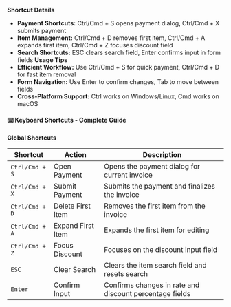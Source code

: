 **Shortcut Details**

- **Payment Shortcuts:** Ctrl/Cmd + S opens payment dialog, Ctrl/Cmd + X submits payment
- **Item Management:** Ctrl/Cmd + D removes first item, Ctrl/Cmd + A expands first item, Ctrl/Cmd + Z focuses discount field
- **Search Shortcuts:** ESC clears search field, Enter confirms input in form fields
**Usage Tips**
- **Efficient Workflow:** Use Ctrl/Cmd + S for quick payment, Ctrl/Cmd + D for fast item removal
- **Form Navigation:** Use Enter to confirm changes, Tab to move between fields
- **Cross-Platform Support:** Ctrl works on Windows/Linux, Cmd works on macOS

#### ⌨️ Keyboard Shortcuts - Complete Guide

**Global Shortcuts**

| Shortcut | Action | Description |
|----------|--------|-------------|
| `Ctrl/Cmd + S` | Open Payment | Opens the payment dialog for current invoice |
| `Ctrl/Cmd + X` | Submit Payment | Submits the payment and finalizes the invoice |
| `Ctrl/Cmd + D` | Delete First Item | Removes the first item from the invoice |
| `Ctrl/Cmd + A` | Expand First Item | Expands the first item for editing |
| `Ctrl/Cmd + Z` | Focus Discount | Focuses on the discount input field |
| `ESC` | Clear Search | Clears the item search field and resets search |
| `Enter` | Confirm Input | Confirms changes in rate and discount percentage fields |
